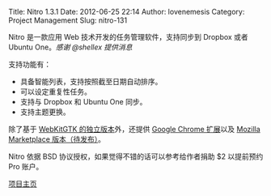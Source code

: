 Title: Nitro 1.3.1
Date: 2012-06-25 22:14
Author: lovenemesis
Category: Project Management
Slug: nitro-131

Nitro 是一款应用 Web 技术开发的任务管理软件，支持同步到 Dropbox 或者
Ubuntu One。*感谢 @shellex 提供消息*

支持功能有：

-   具备智能列表，支持按照截至日期自动排序。
-   可以设定重复性任务。
-   支持与 Dropbox 和 Ubuntu One 同步。
-   支持主题更换。

除了基于 [WebKitGTK 的独立版本](http://nitrotasks.com/#linux)外，还提供
[Google Chrome
扩展](https://chrome.google.com/webstore/detail/pjlaneabgdaemdklmeonicfiifmegija)以及
[Mozilla Marketplace 版本（待发布）](http://nitrotasks.com/#firefox)。

Nitro 依据 BSD 协议授权，如果觉得不错的话可以参考给作者捐助 $2
以提前预约 Pro 账户。

[项目主页](http://nitrotasks.com/)
